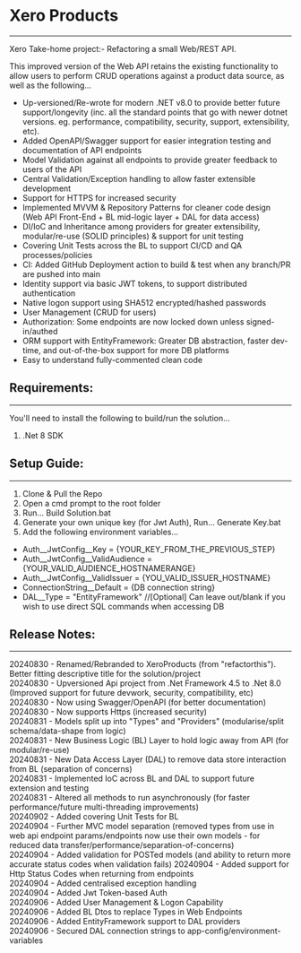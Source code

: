 # Xero Products
---------------

Xero Take-home project:- Refactoring a small Web/REST API.  

This improved version of the Web API retains the existing functionality to allow users to perform CRUD operations against a product data source, as well as the following...  

- Up-versioned/Re-wrote for modern .NET v8.0 to provide better future support/longevity (inc. all the standard points that go with newer dotnet versions. eg. performance, compatibility, security, support, extensibility, etc).  
- Added OpenAPI/Swagger support for easier integration testing and documentation of API endpoints  
- Model Validation against all endpoints to provide greater feedback to users of the API
- Central Validation/Exception handling to allow faster extensible development
- Support for HTTPS for increased security  
- Implemented MVVM & Repository Patterns for cleaner code design (Web API Front-End + BL mid-logic layer + DAL for data access)  
- DI/IoC and Inheritance among providers for greater extensibility, modular/re-use (SOLID principles) & support for unit testing  
- Covering Unit Tests across the BL to support CI/CD and QA processes/policies  
- CI: Added GitHub Deployment action to build & test when any branch/PR are pushed into main  
- Identity support via basic JWT tokens, to support distributed authentication  
- Native logon support using SHA512 encrypted/hashed passwords  
- User Management (CRUD for users)   
- Authorization: Some endpoints are now locked down unless signed-in/authed  
- ORM support with EntityFramework: Greater DB abstraction, faster dev-time, and out-of-the-box support for more DB platforms  
- Easy to understand fully-commented clean code  


## Requirements:
----------------
You'll need to install the following to build/run the solution...  
1. .Net 8 SDK


## Setup Guide:
---------------
1. Clone & Pull the Repo  
2. Open a cmd prompt to the root folder  
3. Run... Build Solution.bat  
4. Generate your own unique key (for Jwt Auth), Run... Generate Key.bat
5. Add the following environment variables...
  - Auth__JwtConfig__Key = {YOUR_KEY_FROM_THE_PREVIOUS_STEP}
  - Auth__JwtConfig__ValidAudience = {YOUR_VALID_AUDIENCE_HOSTNAMERANGE}
  - Auth__JwtConfig__ValidIssuer =  {YOU_VALID_ISSUER_HOSTNAME}
  - ConnectionString__Default = {DB connection string}
  - DAL__Type = "EntityFramework" //[Optional] Can leave out/blank if you wish to use direct SQL commands when accessing DB



## Release Notes: 
-----------------
20240830 - Renamed/Rebranded to XeroProducts (from "refactorthis"). Better fitting descriptive title for the solution/project  
20240830 - Upversioned Api project from .Net Framework 4.5 to .Net 8.0 (Improved support for future devwork, security, compatibility, etc)  
20240830 - Now using Swagger/OpenAPI (for better documentation)  
20240830 - Now supports Https (increased security)  
20240831 - Models split up into "Types" and "Providers" (modularise/split schema/data-shape from logic)  
20240831 - New Business Logic (BL) Layer to hold logic away from API (for modular/re-use)  
20240831 - New Data Access Layer (DAL) to remove data store interaction from BL (separation of concerns)  
20240831 - Implemented IoC across BL and DAL to support future extension and testing  
20240831 - Altered all methods to run asynchronously (for faster performance/future multi-threading improvements)  
20240902 - Added covering Unit Tests for BL  
20240904 - Further MVC model separation (removed types from use in web api endpoint params/endpoints now use their own models - for reduced data transfer/performance/separation-of-concerns)  
20240904 - Added validation for POSTed models (and ability to return more accurate status codes when validation fails)
20240904 - Added support for Http Status Codes when returning from endpoints  
20240904 - Added centralised exception handling  
20240904 - Added Jwt Token-based Auth  
20240906 - Added User Management & Logon Capability  
20240906 - Added BL Dtos to replace Types in Web Endpoints  
20240906 - Added EntityFramework support to DAL providers  
20240906 - Secured DAL connection strings to app-config/environment-variables  
